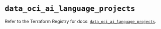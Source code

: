 # `data_oci_ai_language_projects`

Refer to the Terraform Registry for docs: [`data_oci_ai_language_projects`](https://registry.terraform.io/providers/oracle/oci/6.18.0/docs/data-sources/ai_language_projects).

